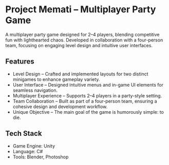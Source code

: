# Project Memati – Multiplayer Party Game

A multiplayer party game designed for 2–4 players, blending competitive fun with lighthearted chaos.
Developed in collaboration with a four-person team, focusing on engaging level design and intuitive user interfaces.

## Features

- Level Design – Crafted and implemented layouts for two distinct minigames to enhance gameplay variety.
- User Interface – Designed intuitive menus and in-game UI elements for seamless navigation.
- Multiplayer Experience – Supports 2–4 players in a party-style setting.
- Team Collaboration – Built as part of a four-person team, ensuring a cohesive design and development workflow.
- Unique Objective – The main goal of the game is humorously simple: to die.

## Tech Stack

- Game Engine: Unity
- Language: C#
- Tools: Blender, Photoshop

